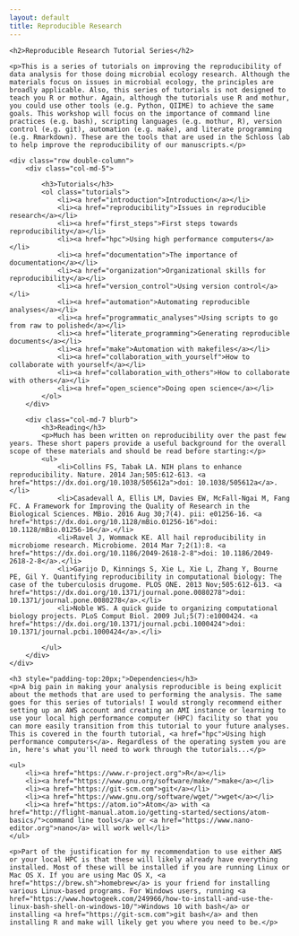 ```yaml
---
layout: default
title: Reproducible Research
---
```

<div class="index">

	<h2>Reproducible Research Tutorial Series</h2>

	<p>This is a series of tutorials on improving the reproducibility of data analysis for those doing microbial ecology research. Although the materials focus on issues in microbial ecology, the principles are broadly applicable. Also, this series of tutorials is not designed to teach you R or mothur. Again, although the tutorials use R and mothur, you could use other tools (e.g. Python, QIIME) to achieve the same goals. This workshop will focus on the importance of command line practices (e.g. bash), scripting languages (e.g. mothur, R), version control (e.g. git), automation (e.g. make), and literate programming (e.g. Rmarkdown). These are the tools that are used in the Schloss lab to help improve the reproducibility of our manuscripts.</p>

	<div class="row double-column">
		<div class="col-md-5">

			<h3>Tutorials</h3>
			<ol class="tutorials">
				<li><a href="introduction">Introduction</a></li>
				<li><a href="reproducibility">Issues in reproducible research</a></li>
				<li><a href="first_steps">First steps towards reproducibility</a></li>
				<li><a href="hpc">Using high performance computers</a></li>
				<li><a href="documentation">The importance of documentation</a></li>
				<li><a href="organization">Organizational skills for reproducibility</a></li>
				<li><a href="version_control">Using version control</a></li>
				<li><a href="automation">Automating reproducible analyses</a></li>
				<li><a href="programmatic_analyses">Using scripts to go from raw to polished</a></li>
				<li><a href="literate_programming">Generating reproducible documents</a></li>
				<li><a href="make">Automation with makefiles</a></li>
				<li><a href="collaboration_with_yourself">How to collaborate with yourself</a></li>
				<li><a href="collaboration_with_others">How to collaborate with others</a></li>
				<li><a href="open_science">Doing open science</a></li>
			</ol>
		</div>

		<div class="col-md-7 blurb">
			<h3>Reading</h3>
			<p>Much has been written on reproducibility over the past few years. These short papers provide a useful background for the overall scope of these materials and should be read before starting:</p>
			<ul>
				<li>Collins FS, Tabak LA. NIH plans to enhance reproducibility. Nature. 2014 Jan;505:612-613. <a href="https://dx.doi.org/10.1038/505612a">doi: 10.1038/505612a</a>.</li>
				<li>Casadevall A, Ellis LM, Davies EW, McFall-Ngai M, Fang FC. A Framework for Improving the Quality of Research in the Biological Sciences. MBio. 2016 Aug 30;7(4). pii: e01256-16. <a href="https://dx.doi.org/10.1128/mBio.01256-16">doi: 10.1128/mBio.01256-16</a>.</li>
				<li>Ravel J, Wommack KE. All hail reproducibility in microbiome research. Microbiome. 2014 Mar 7;2(1):8. <a href="https://dx.doi.org/10.1186/2049-2618-2-8">doi: 10.1186/2049-2618-2-8</a>.</li>
				<li>Garijo D, Kinnings S, Xie L, Xie L, Zhang Y, Bourne PE, Gil Y. Quantifying reproducibility in computational biology: The case of the tuberculosis drugome. PLOS ONE. 2013 Nov;505:612-613. <a href="https://dx.doi.org/10.1371/journal.pone.0080278">doi: 10.1371/journal.pone.0080278</a>.</li>
				<li>Noble WS. A quick guide to organizing computational biology projects. PLoS Comput Biol. 2009 Jul;5(7):e1000424. <a href="https://dx.doi.org/10.1371/journal.pcbi.1000424">doi: 10.1371/journal.pcbi.1000424</a>.</li>

			</ul>
		</div>
	</div>

	<h3 style="padding-top:20px;">Dependencies</h3>
	<p>A big pain in making your analysis reproducible is being explicit about the methods that are used to performing the analysis. The same goes for this series of tutorials! I would strongly recommend either setting up an AWS account and creating an AMI instance or learning to use your local high performance computer (HPC) facility so that you can more easily transition from this tutorial to your future analyses. This is covered in the fourth tutorial, <a href="hpc">Using high performance computers</a>. Regardless of the operating system you are in, here's what you'll need to work through the tutorials...</p>

	<ul>
		<li><a href="https://www.r-project.org">R</a></li>
		<li><a href="https://www.gnu.org/software/make/">make</a></li>
		<li><a href="https://git-scm.com">git</a></li>
		<li><a href="https://www.gnu.org/software/wget/">wget</a></li>
		<li><a href="https://atom.io">Atom</a> with <a href="http://flight-manual.atom.io/getting-started/sections/atom-basics/">command line tools</a> or <a href="https://www.nano-editor.org">nano</a> will work well</li>
	</ul>

	<p>Part of the justification for my recommendation to use either AWS or your local HPC is that these will likely already have everything installed. Most of these will be installed if you are running Linux or Mac OS X. If you are using Mac OS X, <a href="https://brew.sh">homebrew</a> is your friend for installing various Linux-based programs. For Windows users, running <a href="https://www.howtogeek.com/249966/how-to-install-and-use-the-linux-bash-shell-on-windows-10/">Windows 10 with bash</a> or installing <a href="https://git-scm.com">git bash</a> and then installing R and make will likely get you where you need to be.</p>
</div>
